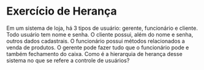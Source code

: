 # Exercício de Herança
Em um sistema de loja, há 3 tipos de usuário: gerente, funcionário e cliente. Todo usuário tem nome e senha. O cliente possui, além do nome e senha, outros dados cadastrais. O funcionário possui métodos relacionados a venda de produtos. O gerente pode fazer tudo que o funcionário pode e também fechamento do caixa. Como é a hierarquia de herança desse sistema no que se refere a controle de usuários?